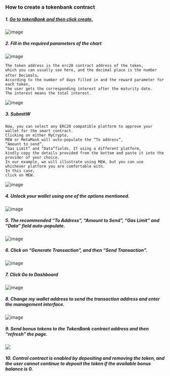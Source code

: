 ### How to create a tokenbank contract

####


##### 1. [Go to tokenBank and then click create. ]( https://gwei.network/tokenBank)
![image](https://raw.githubusercontent.com/GweiTech/gwei-tokenbank-wiki/master/en/images/blank/1.png)

##### 2. Fill in the required parameters of the chart
![image](https://raw.githubusercontent.com/GweiTech/gwei-tokenbank-wiki/master/en/images/blank/2.png) 
 ```
 The token address is the erc20 contract address of the token,
 which you can usually see here, and the decimal place is the number after Decimals。
 According to the number of days filled in and the reward parameter for each token, 
 the user gets the corresponding interest after the maturity date.
 The interest means the total interest.
 
```

![image](https://raw.githubusercontent.com/GweiTech/gwei-tokenbank-wiki/master/en/images/blank/3.png) 
##### 3. SubmitW
 ```
Now, you can select any ERC20 compatible platform to approve your wallet for the smart contract. 
Clicking on either MyCrypto, 
MEW or MetaMask will auto-populate the “To address”,
“Amount to send”,
“Gas Limit” and “Data”fields. If using a different platform,
kindly copy the details provided from the bottom and paste it into the provider of your choice.
In our example, we will illustrate using MEW, but you can use whichever platform you are comfortable with.
In this case,
click on MEW.
 ```

![image](https://raw.githubusercontent.com/GweiTech/gwei-tokenbank-wiki/master/en/images/blank/4.png) 
##### 4. Unlock your wallet using one of the options mentioned.
![image](https://raw.githubusercontent.com/GweiTech/gwei-tokenbank-wiki/master/en/images/blank/5.png) 
##### 5. The recommended “To Address”, “Amount to Send”, “Gas Limit” and “Data” field auto-populate.
![image](https://raw.githubusercontent.com/GweiTech/gwei-tokenbank-wiki/master/en/images/blank/6.png) 
##### 6. Click on “Generate Transaction”, and then “Send Transaction”.
![image](https://raw.githubusercontent.com/GweiTech/gwei-tokenbank-wiki/master/en/images/blank/7.png) 
##### 7. Click Go to Dashboard
![image](https://raw.githubusercontent.com/GweiTech/gwei-tokenbank-wiki/master/en/images/blank/8.png) 
##### 8. Change my wallet address to send the transaction address and enter the management interface.
![image](https://raw.githubusercontent.com/GweiTech/gwei-tokenbank-wiki/master/en/images/blank/9.png) 
##### 9. Send bonus tokens to the TokenBank contract address and then “refresh” the page.
 ![](https://cdn-images-1.medium.com/max/1200/1*8BewoPw8TvB2fZn0ZHZRAQ.png)

##### 10. Control contract is enabled by depositing and removing the token, and the user cannot continue to deposit the token if the available bonus balance is 0.













